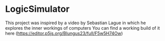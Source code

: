 # LogicSimulator
This project was inspired by a video by Sebastian Lague in which he explores the inner workings of computers
You can find a working build of it here (https://editor.p5js.org/Blungus23/full/F5w5H74Ow)
